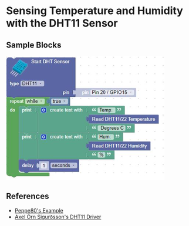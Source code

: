 # Sensing Temperature and Humidity with the DHT11 Sensor

## Sample Blocks

![DHT11 Sensor Blocks](../../img/pico/dht11Blocks.jpg)

## References

* [Peppe80's Example](https://peppe8o.com/dht11-humidity-and-temperature-sensor-with-raspberry-pi-pico-and-micropython/)
* [Axel Örn Sigurðsson's DHT11 Driver](https://raw.githubusercontent.com/ikornaselur/pico-libs/master/src/dht11/dht.py)